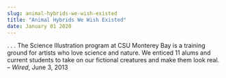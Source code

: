 ```yaml
---
slug: animal-hybrids-we-wish-existed
title: "Animal Hybrids We Wish Existed"
date: January 01 2020
---
```


 
<p>
  . . . The Science Illustration program at CSU Monterey Bay is a training
  ground for artists who love science and nature. We enticed 11 alums and
  current students to take on our fictional creatures and make them look real. –
  <em>Wired</em>, June 3, 2013
</p>
 
